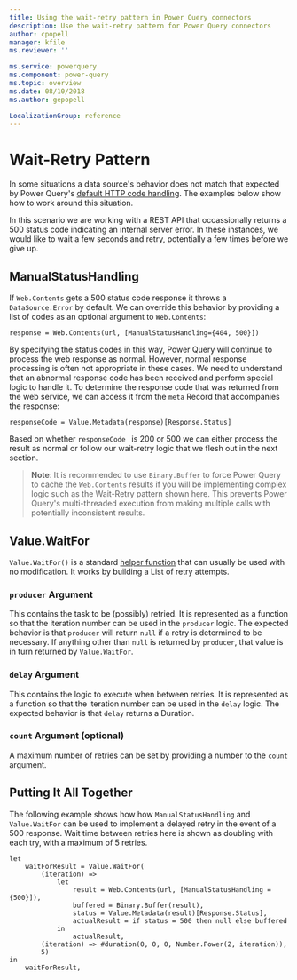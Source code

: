```yaml
---
title: Using the wait-retry pattern in Power Query connectors
description: Use the wait-retry pattern for Power Query connectors
author: cpopell
manager: kfile
ms.reviewer: ''

ms.service: powerquery
ms.component: power-query
ms.topic: overview
ms.date: 08/10/2018
ms.author: gepopell

LocalizationGroup: reference
---
```


# Wait-Retry Pattern

In some situations a data source's behavior does not match that expected by Power Query's [default HTTP code handling](/HandlingStatusCodes.md). The examples below show how to work around this situation.

In this scenario we are working with a REST API that occassionally returns a 500 status code indicating an internal server error. In these instances, we would like to wait a few seconds and retry, potentially a few times before we give up.

## ManualStatusHandling
If `Web.Contents` gets a 500 status code response it throws a `DataSource.Error` by default. We can override this behavior by providing a list of codes as an optional argument to `Web.Contents`:

```
response = Web.Contents(url, [ManualStatusHandling={404, 500}])
``` 

By specifying the status codes in this way, Power Query will continue to process the web response as normal. However, normal response processing is often not appropriate in these cases. We need to understand that an abnormal response code has been received and perform special logic to handle it. To determine the response code that was returned from the web service, we can access it from the `meta` Record that accompanies the response:

```
responseCode = Value.Metadata(response)[Response.Status]
```

Based on whether `responseCode ` is 200 or 500 we can either process the result as normal or follow our wait-retry logic that we flesh out in the next section.

> **Note**: It is recommended to use `Binary.Buffer` to force Power Query to cache the `Web.Contents` results if you will be implementing complex logic such as the Wait-Retry pattern shown here. This prevents Power Query's multi-threaded execution from making multiple calls with potentially inconsistent results.

## Value.WaitFor
`Value.WaitFor()` is a standard [helper function](/HelperFunctions.md) that can usually be used with no modification. It works by building a List of retry attempts.

### `producer` Argument
This contains the task to be (possibly) retried. It is represented as a function so that the iteration number can be used in the `producer` logic. The expected behavior is that `producer` will return `null` if a retry is determined to be necessary. If anything other than `null` is returned by `producer`, that value is in turn returned by `Value.WaitFor`.

### `delay` Argument
This contains the logic to execute when between retries. It is represented as a function so that the iteration number can be used in the `delay` logic. The expected behavior is that `delay` returns a Duration.

### `count` Argument (optional)
A maximum number of retries can be set by providing a number to the `count` argument.

## Putting It All Together
The following example shows how how `ManualStatusHandling` and `Value.WaitFor` can be used to implement a delayed retry in the event of a 500 response. Wait time between retries here is shown as doubling with each try, with a maximum of 5 retries.
```
let
    waitForResult = Value.WaitFor(
        (iteration) =>
            let
                result = Web.Contents(url, [ManualStatusHandling = {500}]), 
                buffered = Binary.Buffer(result),
                status = Value.Metadata(result)[Response.Status],
                actualResult = if status = 500 then null else buffered
            in
                actualResult,
        (iteration) => #duration(0, 0, 0, Number.Power(2, iteration)),
        5)
in
    waitForResult,
```